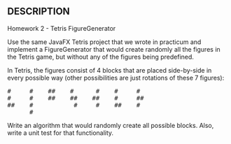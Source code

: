 DESCRIPTION
------------


Homework 2 - Tetris FigureGenerator

Use the same JavaFX Tetris project that we wrote in practicum and implement a FigureGenerator that would create randomly all the figures in the Tetris game, but without any of the figures being predefined.

In Tetris, the figures consist of 4 blocks that are placed side-by-side in every possible way (other possibilities are just rotations of these 7 figures):

<pre>
#     #    ##    #      #    #     #
#     #    ##    ##    ##    #     ##
##    #           #     #    ##    #
      #
</pre>

Write an algorithm that would randomly create all possible blocks. Also, write a unit test for that functionality.
